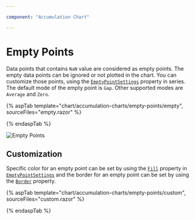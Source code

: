 ```yaml
---

component: "Accumulation Chart"

---
```


# Empty Points

Data points that contains `NaN` value are considered as empty points. The empty data points
can be ignored or not plotted in the chart. You can customize those points, using the [`EmptyPointSettings`](https://help.syncfusion.com/cr/blazor/Syncfusion.Blazor.Charts.AccumulationChartSeries.html#Syncfusion_Blazor_Charts_AccumulationChartSeries_EmptyPointSettings) property in
series. The default mode of the empty point is `Gap`. Other supported modes are `Average` and `Zero`.

{% aspTab template="chart/accumulation-charts/empty-points/empty", sourceFiles="empty.razor" %}

{% endaspTab %}

![Empty Points](images/pie-dough-nut/empty.png)

## Customization

Specific color for an empty point can be set by using the [`Fill`](https://help.syncfusion.com/cr/blazor/Syncfusion.Blazor.Charts.AccumulationChartEmptyPointSettings.html#Syncfusion_Blazor_Charts_AccumulationChartEmptyPointSettings_Fill) property in [`EmptyPointSettings`](https://help.syncfusion.com/cr/blazor/Syncfusion.Blazor.Charts.AccumulationChartSeries.html#Syncfusion_Blazor_Charts_AccumulationChartSeries_EmptyPointSettings) and the
border for an empty point can be set by using the [`Border`](https://help.syncfusion.com/cr/blazor/Syncfusion.Blazor.Charts.AccumulationChartEmptyPointSettings.html#Syncfusion_Blazor_Charts_AccumulationChartEmptyPointSettings_Border) property.

{% aspTab template="chart/accumulation-charts/empty-points/custom", sourceFiles="custom.razor" %}

{% endaspTab %}